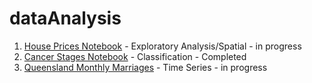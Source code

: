 # dataAnalysis

1. [House Prices Notebook](https://github.com/arietd/dataAnalysis/blob/master/Melbourne_housing.ipynb) - Exploratory Analysis/Spatial - in progress
2. [Cancer Stages Notebook](https://github.com/arietd/dataAnalysis/blob/master/cancer_Stage_Classification.ipynb) - Classification - Completed
3. [Queensland Monthly Marriages](https://github.com/arietd/dataAnalysis/blob/master/cancer_Stage_Classification.ipynb) - Time Series - in progress
